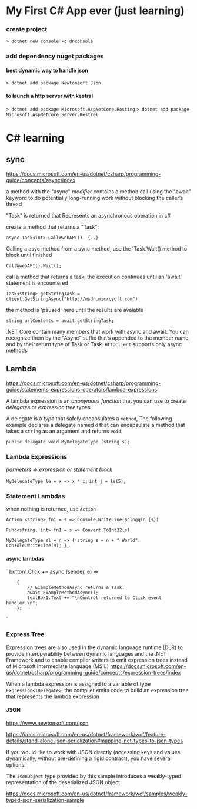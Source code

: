 
# My First C# App ever (just learning)

### create project

` > dotnet new console -o dnconsole `

### add dependency nuget packages

#### best dynamic way to handle json
`> dotnet add package Newtonsoft.Json`

#### to launch a http server with kestral
`> dotnet add package Microsoft.AspNetCore.Hosting`
`> dotnet add package Microsoft.AspNetCore.Server.Kestrel`




# C# learning

## sync
https://docs.microsoft.com/en-us/dotnet/csharp/programming-guide/concepts/async/index

a method with the "async" _modifier_  contains a method call using the "await" keyword to do potentially long-running work without blocking the caller’s thread

"Task" is returned that Represents an asynchronous operation in c# 

create a method that returns a "Task<TResult>":

` async Task<int> CallWwebAPI()  {..} `

Calling a asyc method from a sync method, use the 'Task.Wait() method to block until finished

` CallWwebAPI().Wait(); `


call a method that returns a task, the execution continues until an 'await' statement is encountered

` Task<string> getStringTask = client.GetStringAsync("http://msdn.microsoft.com") `

the method is 'paused' here until the results are avaiable

` string urlContents = await getStringTask;  `

.NET Core contain many members that work with async and await. You can recognize them by the "Async" suffix that’s appended to the member name, and by their return type of Task or Task<TResult>. `HttpClient` supports only async methods

## Lambda
https://docs.microsoft.com/en-us/dotnet/csharp/programming-guide/statements-expressions-operators/lambda-expressions

A lambda expression is an _anonymous function_ that you can use to create _delegates_ or _expression tree_ types

A delegate is a _type_ that safely encapsulates a `method`, The following example declares a delegate named `d` that can encapsulate a method that takes a `string` as an argument and returns `void`: 

` public delegate void MyDelegateType (string s); `

### Lambda Expressions 

_parmeters_ => _expression or statement block_ 

` MyDelegateType le = x => x * x; `
` int j = le(5);  `

### Statement Lambdas

when nothing is returned, use ```Action```

`Action <string> fn1 = s => Console.WriteLine($"loggin {s})`

`Func<string, int> fn1 = s => Convert.ToInt32(s)`

` MyDelegateType sl = n => { string s = n + " World"; 
                          Console.WriteLine(s); }; `
#### async lambdas

`
button1.Click += async (sender, e) =>  

        {  
            // ExampleMethodAsync returns a Task.  
            await ExampleMethodAsync();  
            textBox1.Text += "\nControl returned to Click event handler.\n";  
        };  
`


### Express Tree
Expression trees are also used in the dynamic language runtime (DLR) to provide interoperability between dynamic languages and the .NET Framework and to enable compiler writers to emit expression trees instead of Microsoft intermediate language (MSIL)
https://docs.microsoft.com/en-us/dotnet/csharp/programming-guide/concepts/expression-trees/index

When a lambda expression is assigned to a variable of type `Expression<TDelegate>`, the compiler emits code to build an expression tree that represents the lambda expression


#### JSON
https://www.newtonsoft.com/json


https://docs.microsoft.com/en-us/dotnet/framework/wcf/feature-details/stand-alone-json-serialization#mapping-net-types-to-json-types

If you would like to work with JSON directly (accessing keys and values dynamically, without pre-defining a rigid contract), you have several options: 

The `JsonObject` type provided by this sample introduces a weakly-typed representation of the deserialized JSON object

https://docs.microsoft.com/en-us/dotnet/framework/wcf/samples/weakly-typed-json-serialization-sample


